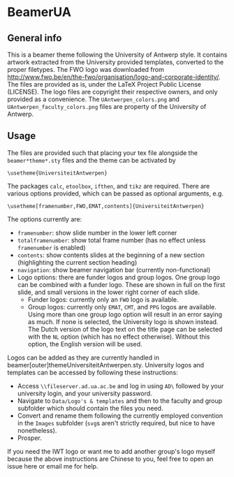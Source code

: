 # BeamerUA

## General info

This is a beamer theme following the University of Antwerp style.
It contains artwork extracted from the University provided templates, converted to the proper filetypes.
The FWO logo was downloaded from http://www.fwo.be/en/the-fwo/organisation/logo-and-corporate-identity/.
The files are provided as is, under the LaTeX Project Public License (LICENSE).
The logo files are copyright their respective owners, and only provided as a convenience.
The `UAntwerpen_colors.png` and `UAntwerpen_faculty_colors.png` files are property of the University of Antwerp.

## Usage

The files are provided such that placing your tex file alongside the `beamer*theme*.sty` files and the theme can be activated by

    \usetheme{UniversiteitAntwerpen}

The packages `calc`, `etoolbox`, `ifthen`, and `tikz` are required.
There are various options provided, which can be passed as optional arguments, e.g.

    \usetheme[framenumber,FWO,EMAT,contents]{UniversiteitAntwerpen}

The options currently are:

* `framenumber`: show slide number in the lower left corner
* `totalframenumber`: show total frame number (has no effect unless `framenumber` is enabled)
* `contents`: show contents slides at the beginning of a new section (highlighting the current section heading)
* `navigation`: show beamer navigation bar (currently non-functional)
* Logo options: there are funder logos and group logos. One group logo can be combined with a funder logo. These are shown in full on the first slide, and small versions in the lower right corner of each slide.
  * Funder logos: currently only an `FWO` logo is available.
  * Group logos: currently only `EMAT`, `CMT`, and `PPG` logos are available. Using more than one group logo option will result in an error saying as much. If none is selected, the University logo is shown instead. The Dutch version of the logo text on the title page can be selected with the `NL` option (which has no effect otherwise). Without this option, the English version will be used. 

Logos can be added as they are currently handled in beamer[outer]themeUniversiteitAntwerpen.sty.
University logos and templates can be accessed by following these instructions:
* Access `\\fileserver.ad.ua.ac.be` and log in using `AD\` followed by your university login, and your university password.
* Navigate to `Data/Logo's & templates` and then to the faculty and group subfolder which should contain the files you need.
* Convert and rename them following the currently employed convention in the `Images` subfolder (`svg`s aren't strictly required, but nice to have nonetheless).
* Prosper.

If you need the IWT logo or want me to add another group's logo myself because the above instructions are Chinese to you, feel free to open an issue here or email me for help.
